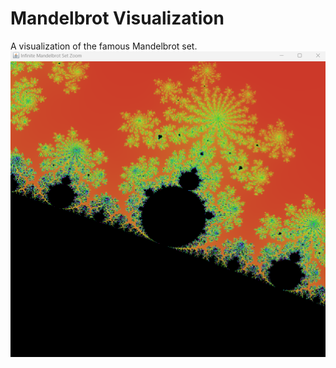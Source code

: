 # Mandelbrot Visualization

 A visualization of the famous Mandelbrot set. 
 ![Screenshot of project](mandelbrotscreen.png)
